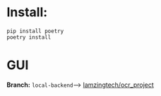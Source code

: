 # Install:
```
pip install poetry
poetry install
```

# GUI
**Branch:** `local-backend`-->
[lamzingtech/ocr_project](https://github.com/lamzingtech/ocr_project.git)